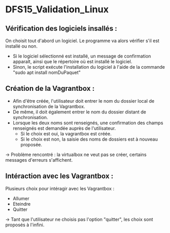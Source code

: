 # DFS15_Validation_Linux


## Vérification des logiciels insallés :

On choisit tout d'abord un logiciel. Le programme va alors vérifier s'il est installé ou non.
- Si le logiciel sélectionné est installé, un message de confirmation apparaît, ainsi que le répertoire où est installé le logiciel.
- Sinon, le script exécute l'installation du logiciel à l'aide de la commande "sudo apt install nomDuPaquet"

## Création de la Vagrantbox :

- Afin d'être créée, l'utilisateur doit entrer le nom du dossier local de synchronisation de la Vagrantbox.
- De même, il doit également entrer le nom du dossier distant de synchronisation.
- Lorsque les deux noms sont renseignés, une confirmation des champs renseignés est demandée auprès de l'utilisateur.
    - Si le choix est oui, la vagrantbox est créée.
    - Si le choix est non, la saisie des noms de dossiers est à nouveau proposée.

-> Problème rencontré : la virtualbox ne veut pas se créer, certains messages d'erreurs s'affichent.

## Intéraction avec les Vagrantbox :
Plusieurs choix pour intéragir avec les Vagrantbox :
- Allumer
- Eteindre
- Quitter

-> Tant que l'utilisateur ne choisis pas l'option "quitter", les choix sont proposés à l'infini.